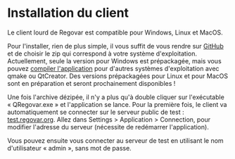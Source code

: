 
# Installation du client

Le client lourd de Regovar est compatible pour Windows, Linux et MacOS.

Pour l'installer, rien de plus simple, il vous suffit de vous rendre sur [GitHub](https://github.com/REGOVAR/QRegovar/releases) et de choisir le zip qui correspond à votre système d'exploitation. Actuellement, seule la version pour Windows est prépackagée, mais vous pouvez [compiler l'application](https://regovar.readthedocs.io/fr/latest/developper/client_compilation/) pour d'autres systèmes d'exploitation avec qmake ou QtCreator. Des versions prépackagées pour Linux et pour MacOS sont en préparation et seront prochainement disponibles !

Une fois l'archive dézipée, il n'y a plus qu'à double cliquer sur l'exécutable « QRegovar.exe » et l'application se lance. Pour la première fois, le client va automatiquement se connecter sur le serveur public de test : [test.regovar.org](http://test.regovar.org). Allez dans Settings > Application > Connection, pour modifier l'adresse du serveur (nécessite de redémarrer l'application).

Vous pouvez ensuite vous connecter au serveur de test en utilisant le nom d'utilisateur « admin », sans mot de passe.
